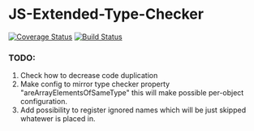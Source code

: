 # JS-Extended-Type-Checker

[![Coverage Status](https://coveralls.io/repos/github/burdiuz/js-extended-type-checker/badge.svg?branch=master)](https://coveralls.io/github/burdiuz/js-extended-type-checker?branch=master)
[![Build Status](https://travis-ci.org/burdiuz/js-extended-type-checker.svg?branch=master)](https://travis-ci.org/burdiuz/js-extended-type-checker)

### TODO:
1. Check how to decrease code duplication
2. Make config to mirror type checker property "areArrayElementsOfSameType" this will make possible per-object configuration.
3. Add possibility to register ignored names which will be just skipped whatewer is placed in.

